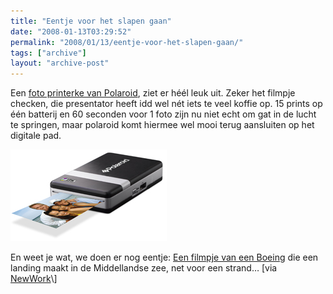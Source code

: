 ```yaml
---
title: "Eentje voor het slapen gaan"
date: "2008-01-13T03:29:52"
permalink: "2008/01/13/eentje-voor-het-slapen-gaan/"
tags: ["archive"]
layout: "archive-post"
---
```

Een [foto printerke van Polaroid](http://www.core77.com/blog/events/ces_2008_polaroids_digital_instant_mobile_photo_printer_8663.asp "http://www.core77.com/blog/events/ces_2008_polaroids_digital_instant_mobile_photo_printer_8663.asp"), ziet er héél leuk uit. Zeker het filmpje checken, die presentator heeft idd wel nét iets te veel koffie op. 15 prints op één batterij en 60 seconden voor 1 foto zijn nu niet echt om gat in de lucht te springen, maar polaroid komt hiermee wel mooi terug aansluiten op het digitale pad.

![Polaroid Digital Instant Mobile Photo Printer](/images/blog/2008/01/partner_products_polaroid.jpg)

En weet je wat, we doen er nog eentje: [Een filmpje van een Boeing](http://www.youtube.com/watch?v=Sw871vN2c18 "http://www.youtube.com/watch?v=Sw871vN2c18") die een landing maakt in de Middellandse zee, net voor een strand… \[via [NewWork](http://www.ilovenewwork.com/2008/01/12/boeing-737-lands-at-sea/ "http://www.ilovenewwork.com/2008/01/12/boeing-737-lands-at-sea/")\]
